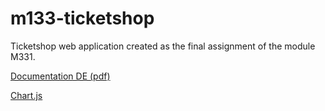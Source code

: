 # m133-ticketshop
Ticketshop web application created as the final assignment of the module M331.

[Documentation DE (pdf)](https://github.com/joelklingler/m133-ticketshop/blob/master/Documentation.pdf)

[Chart.js](http://www.chartjs.org/)
